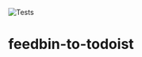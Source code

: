 ![Tests](https://github.com/dandezille/feedbin-to-todoist/workflows/Python%20package/badge.svg)

# feedbin-to-todoist
